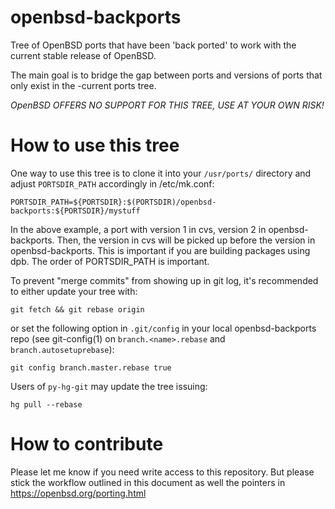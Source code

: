 openbsd-backports
==================================

Tree of OpenBSD ports that have been 'back ported' to work with the current stable
release of OpenBSD.

The main goal is to bridge the gap between ports and versions of ports that only
exist in the -current ports tree.

*OpenBSD OFFERS NO SUPPORT FOR THIS TREE, USE AT YOUR OWN RISK!*

How to use this tree
==================================

One way to use this tree is to clone it into your `/usr/ports/` directory and
adjust `PORTSDIR_PATH` accordingly in /etc/mk.conf:

	PORTSDIR_PATH=${PORTSDIR}:$(PORTSDIR)/openbsd-backports:${PORTSDIR}/mystuff

In the above example, a port with version 1 in cvs, version 2 in openbsd-backports.
Then, the version in cvs will be picked up before the version in openbsd-backports.
This is important if you are building packages using dpb. The order of
PORTSDIR_PATH is important.

To prevent "merge commits" from showing up in git log, it's recommended to
either update your tree with:

	git fetch && git rebase origin

or set the following option in `.git/config` in your local openbsd-backports repo
(see git-config(1) on `branch.<name>.rebase` and `branch.autosetuprebase`):

	git config branch.master.rebase true

Users of `py-hg-git` may update the tree issuing:

	hg pull --rebase


How to contribute
==================================

Please let me know if you need write access to this repository. But please
stick the workflow outlined in this document as well the pointers in
<https://openbsd.org/porting.html>
